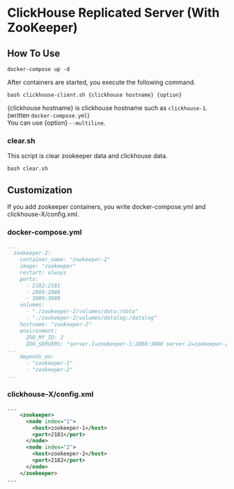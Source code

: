 # ClickHouse Replicated Server (With ZooKeeper)
## How To Use
```
docker-compose up -d
```
After containers are started, you execute the following command.
```
bash clickhouse-client.sh {clickhouse hostname} {option}
```
{clickhouse hostname} is clickhouse hostname such as `clickhouse-1`. (written `docker-compose.yml`)  
You can use {option} `--multiline`.
### clear.sh
This script is clear zookeeper data and clickhouse data.
```
bash clear.sh
```

## Customization
If you add zookeeper containers, you write docker-compose.yml and clickhouse-X/config.xml.  
### docker-compose.yml
```docker-compose.yml
...
  zookeeper-2:
    container_name: "zookeeper-2"
    image: "zookeeper"
    restart: always
    ports:
      - 2182:2181
      - 2889:2888
      - 3889:3888
    volumes:
      - "./zookeeper-2/volumes/data:/data"
      - "./zookeeper-2/volumes/datalog:/datalog"
    hostname: "zookeeper-2"
    environment:
      ZOO_MY_ID: 2
      ZOO_SERVERS: "server.1=zookeeper-1:2888:3888 server.2=zookeeper-2:2888:3888" 
...
    depends_on:
      - "zookeeper-1"
      - "zookeeper-2"
...
```
### clickhouse-X/config.xml
```clickhouse-X/config.xml
...
    <zookeeper>
      <node index="1">
        <host>zookeeper-1</host>
        <port>2181</port>
      </node>
      <node index="2">
        <host>zookeeper-2</host>
        <port>2182</port>
      </node>
    </zookeeper>
...
```
